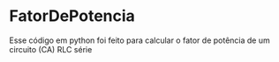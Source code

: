 # FatorDePotencia
Esse código em python foi feito para calcular o fator de potência de um circuito (CA) RLC série 
